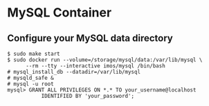 MySQL Container
===============

Configure your MySQL data directory
-----------------------------------

    $ sudo make start
    $ sudo docker run --volume=/storage/mysql/data:/var/lib/mysql \
          --rm --tty --interactive imos/mysql /bin/bash
    # mysql_install_db --datadir=/var/lib/mysql
    # mysqld_safe &
    # mysql -u root
    mysql> GRANT ALL PRIVILEGES ON *.* TO your_username@localhost 
               IDENTIFIED BY 'your_password';
